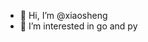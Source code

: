 - 👋 Hi, I’m @xiaosheng
- 👀 I’m interested in go and py


<!---
lpy-179/lpy-179 is a ✨ special ✨ repository because its `README.md` (this file) appears on your GitHub profile.
You can click the Preview link to take a look at your changes.
- 🌱 I’m currently learning crawler
- 💞️ I’m looking to collaborate on ...
- 📫 How to reach me ...
--->
